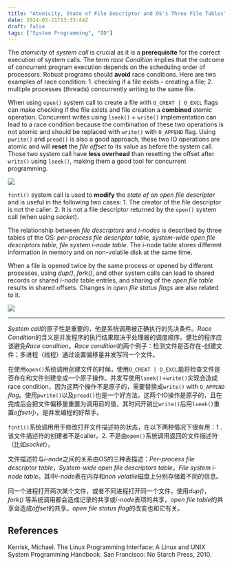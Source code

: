 ```yaml
---
title: "Atomicity, State of File Descriptor and OS's Three File Tables"
date: 2024-03-21T13:33:44Z
draft: false
tags: ["System Programming", "IO"]
---
```


The *atomicity* of *system call* is crucial as it is a **prerequisite** for the correct execution of system calls. The term *race Condition* implies that the outcome of concurrent program execution depends on the scheduling order of processors. Robust programs should **avoid** race conditions. Here are two examples of race condition: 1. checking if a file exists - creating a file; 2. multiple processes (threads) concurrently writing to the same file.

When using `open()` system call to create a file with `O_CREAT | O_EXCL` flags can make checking if the file exists and file creation a **combined** atomic operation. Concurrent writes using `lseek()` + `write()` implementation can lead to a race condition because the combination of these two operations is not atomic and should be replaced with `write()` with `O_APPEND` flag. Using `pwrite()` and `pread()` is also a good approach, these two IO operations are atomic and will **reset** the *file offset* to its value as before the system call. Those two system call have **less overhead** than resetting the offset after `write()` using `lseek()`, making them a good tool for concurrent programming.

<!-- {{ $image := .Resources.Get "image.png" }} -->
![](/image.png)

`fcntl()` system call is used to **modify** the *state of an open file descriptor* and is useful in the following two cases: 1. The creator of the file descriptor is not the caller. 2. It is not a file descriptor returned by the `open()` system call (when using *socket*).

The relationship between *file descriptors* and *i-nodes* is described by three tables of the OS: *per-process file descriptor table*, *system-wide open file descriptors table*, *file system i-node table*. The i-node table stores different information in memory and on non-volatile disk at the same time.

<!-- {{ $image := .Resources.Get "image-1.png" }} -->

When a file is opened twice by the same process or opened by different processes, using *dup()*, *fork()*, and other system calls can lead to shared records or shared *i-node* table entries, and sharing of the *open file table* results in shared offsets. Changes in *open file status flags* are also related to it.

![](/image-1.png)

---

*System call*的原子性是重要的，他是系统调用被正确执行的先决条件。*Race Condition*的含义是并发程序的执行结果取决于处理器的调度顺序。健壮的程序应该避免*Race condition*。*Race condition*的两个例子：检测文件是否存在-创建文件；多进程（线程）通过设置偏移量并发写同一个文件。

在使用`open()`系统调用创建文件的时候，使用`O_CREAT | O_EXCL`能将检查文件是否存在和文件创建变成一个原子操作。并发写使用`lseek()`+`write()`实现会造成race condition，因为这两个操作不是原子的，需要替换成`write()` with `O_APPEND` *flag*。使用`pwrite()`以及`pread()`也是一个好方法，这两个IO操作是原子的，且在完成后会把文件偏移量重置为调用前的值，其时间开销比`write()`后用`lseek()`重置*offset*小，是并发编程的好帮手。

`fcntl()`系统调用用于修改打开文件描述符的状态，在以下两种情况下很有用：1    . 该文件描述符的创建者不是caller。2. 不是由`open()`系统调用返回的文件描述符（比如*socket*）。

文件描述符与*i-node*之间的关系由OS的三种表描述：*Per-process file descriptor table*，*System-wide open file descriptors table*，*File system i-node table*。其中*i-node*表在内存和*non volatile*磁盘上分别存储着不同的信息。

同一个进程打开两次某个文件，或者不同进程打开同一个文件，使用*dup()*，*fork()* 等系统调用都会造成记录的共享或*i-node*表项的共享，*open file table*的共享会造成*offset*的共享。*open file status flag*的改变也和它有关。

## References

Kerrisk, Michael. The Linux Programming Interface: A Linux and UNIX System Programming Handbook. San Francisco: No Starch Press, 2010.
